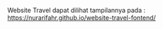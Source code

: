 Website Travel dapat dilihat tampilannya pada : https://nurarifahr.github.io/website-travel-fontend/
